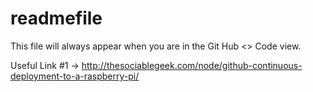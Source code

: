 # readmefile

This file will always appear when you are in the Git Hub <> Code view.

Useful Link #1 -> http://thesociablegeek.com/node/github-continuous-deployment-to-a-raspberry-pi/
